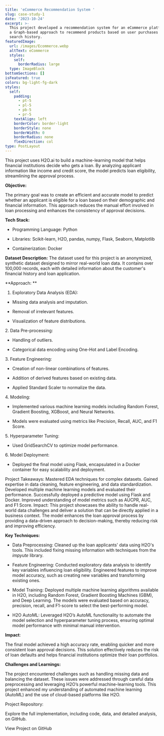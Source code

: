 ```yaml
---
title: 'eCommerce Recommendation System '
slug: case-study-1
date: '2023-10-24'
excerpt: >-
  This project developed a recommendation system for an eCommerce platform using
  a Graph-based approach to recommend products based on user purchases and
  search history. 
featuredImage:
  url: /images/Ecommerce.webp
  altText: eCommerce
  styles:
    self:
      borderRadius: large
  type: ImageBlock
bottomSections: []
isFeatured: true
colors: bg-light-fg-dark
styles:
  self:
    padding:
      - pt-5
      - pl-5
      - pb-5
      - pr-5
    textAlign: left
    borderColor: border-light
    borderStyle: none
    borderWidth: 0
    borderRadius: none
    flexDirection: col
type: PostLayout
---
```

This project uses H2O.ai to build a machine-learning model that helps financial institutions decide who gets a loan. By analyzing applicant information like income and credit score, the model predicts loan eligibility, streamlining the approval process.

**Objective:**

The primary goal was to create an efficient and accurate model to predict whether an applicant is eligible for a loan based on their demographic and financial information. This approach reduces the manual effort involved in loan processing and enhances the consistency of approval decisions.

**Tech Stack:**

*   Programming Language: Python

*   Libraries: Scikit-learn, H2O, pandas, numpy, Flask, Seaborn, Matplotlib

*   Containerization: Docker

**Dataset Description:**
The dataset used for this project is an anonymized, synthetic dataset designed to mirror real-world loan data. It contains over 100,000 records, each with detailed information about the customer's financial history and loan application.

**Approach:
**

1.  Exploratory Data Analysis (EDA):

*   Missing data analysis and imputation.

*   Removal of irrelevant features.

*   Visualization of feature distributions.

2\. Data Pre-processing:

*   Handling of outliers.

*   Categorical data encoding using One-Hot and Label Encoding.

3\. Feature Engineering:

*   Creation of non-linear combinations of features.

*   Addition of derived features based on existing data.

*   Applied Standard Scaler to normalize the data.

4\. Modeling:

*   Implemented various machine learning models including Random Forest, Gradient Boosting, XGBoost, and Neural Networks.

*   Models were evaluated using metrics like Precision, Recall, AUC, and F1 Score.

5\. Hyperparameter Tuning:

*   Used GridSearchCV to optimize model performance. 

6\. Model Deployment:

*   Deployed the final model using Flask, encapsulated in a Docker container for easy scalability and deployment.


Project Takeaways:
Mastered EDA techniques for complex datasets.
Gained expertise in data cleaning, feature engineering, and data standardization.
Developed multiple machine learning models and evaluated their performance.
Successfully deployed a predictive model using Flask and Docker.
Improved understanding of model metrics such as AUCPR, AUC, and F1 Score.
Impact:
This project showcases the ability to handle real-world data challenges and deliver a solution that can be directly applied in a business context. The model enhances the loan approval process by providing a data-driven approach to decision-making, thereby reducing risk and improving efficiency.

**Key Techniques:**

*   Data Preprocessing: Cleaned up the loan applicants' data using H2O's tools. This included fixing missing information with techniques from the *impyute* library.

<!---->

*   Feature Engineering: Conducted exploratory data analysis to identify key variables influencing loan eligibility. Engineered features to improve model accuracy, such as creating new variables and transforming existing ones.

<!---->

*   Model Training: Deployed multiple machine learning algorithms available in H2O, including Random Forest, Gradient Boosting Machines (GBM), and Deep Learning. The models were evaluated based on accuracy, precision, recall, and F1-score to select the best-performing model.

<!---->

*   H2O AutoML: Leveraged H2O’s AutoML functionality to automate the model selection and hyperparameter tuning process, ensuring optimal model performance with minimal manual intervention.

**Impact**:

The final model achieved a high accuracy rate, enabling quicker and more consistent loan approval decisions. This solution effectively reduces the risk of loan defaults and helps financial institutions optimize their loan portfolios.


**Challenges and Learnings:**

The project encountered challenges such as handling missing data and balancing the dataset. These issues were addressed through careful data preprocessing and leveraging H2O’s powerful machine-learning tools. This project enhanced my understanding of automated machine learning (AutoML) and the use of cloud-based platforms like H2O.




Project Repository:

Explore the full implementation, including code, data, and detailed analysis, on GitHub.

View Project on GitHub



